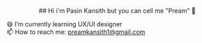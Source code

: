 <p align="center">
## Hi i'm Pasin Kansith but you can cell me "Pream" 👋
</p>

😄 I’m currently learning UX/UI designer <br>
📫 How to reach me: preamkansith1@gmail.com


<!--
**Preampasin/Preampasin** is a ✨ _special_ ✨ repository because its `README.md` (this file) appears on your GitHub profile.

Here are some ideas to get you started:

- 🔭 I’m currently working on ...
- 🌱 I’m currently learning ...
- 👯 I’m looking to collaborate on ...
- 🤔 I’m looking for help with ...
- 💬 Ask me about ...
- 📫 How to reach me: ...
- 😄 Pronouns: ...
- ⚡ Fun fact: ...
-->

